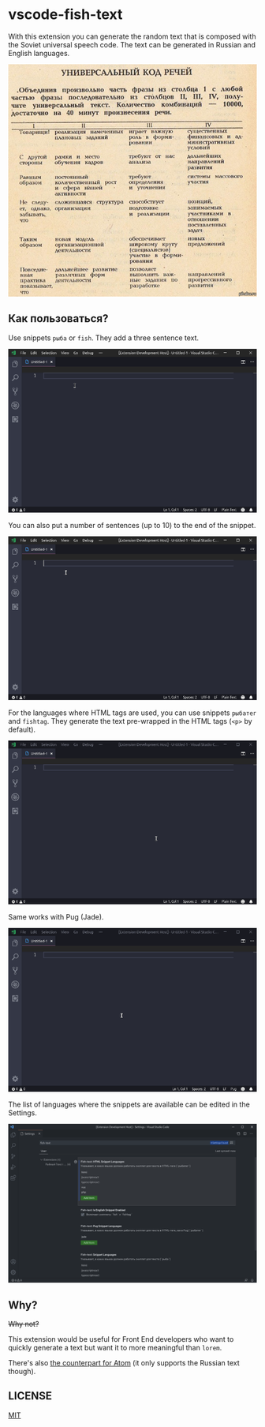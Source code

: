 # vscode-fish-text

With this extension you can generate the random text that is composed with the Soviet universal speech code. The text can be generated in Russian and English languages.

![The snippet of a Soviet document with the table of universal speech code](https://github.com/AlexAtHome/vscode-fish-text/raw/main/.github/fish-text-sample.jpg)

## Как пользоваться?

Use snippets `рыба` or `fish`. They add a three sentence text.

!["рыба" snippet usage](https://github.com/AlexAtHome/vscode-fish-text/raw/main/.github/1.gif)

You can also put a number of sentences (up to 10) to the end of the snippet.

!["fish" snippet usage with specified amount of sentences](https://github.com/AlexAtHome/vscode-fish-text/raw/main/.github/2.gif)

For the languages where HTML tags are used, you can use snippets `рыбатег` and `fishtag`. They generate the text pre-wrapped in the HTML tags (`<p>` by default).

!["fish" snippet usage in HTML](https://github.com/AlexAtHome/vscode-fish-text/raw/main/.github/3-html.gif)

Same works with Pug (Jade).

!["fish" snippet usage in Pug](https://github.com/AlexAtHome/vscode-fish-text/raw/main/.github/4-pug.gif)

The list of languages where the snippets are available can be edited in the Settings.

![Extension settings](https://github.com/AlexAtHome/vscode-fish-text/raw/main/.github/settings.png)

## Why?

~~Why not?~~

This extension would be useful for Front End developers who want to quickly generate a text but want it to more meaningful than `lorem`.

There's also [the counterpart for Atom](https://atom.io/packages/fish-text) (it only supports the Russian text though).

## LICENSE

[MIT](LICENSE.md)
